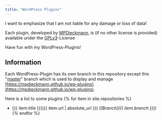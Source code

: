 ```yaml
---
title: "WordPress Plugins"
---
```

I want to emphasize that I am not liable for any damage or loss of data!

Each plugin, developed by [MPDieckmann](https://github.com/MPDieckmann), is (if no other license is provided) available under the [GPLv3](https://www.gnu.org/licenses/gpl-3.0.html)-License

Have fun with my WordPress-Plugins!

## Information

Each WordPress-Plugin has its own branch in this repository except this "[master](https://github.com/MPDieckmann/wp-plugins/tree/master)" branch which is used to display and manage [https://mpdieckmann.github.io/wp-plugins](https://mpdieckmann.github.io/wp-plugins).

Here is a list to some plugins
{% for item in site.repositories %}
* [{{ item.title }}]({{ item.url | absolute_url }}) *([Branch]({{ item.branch }}))*
{% endfor %}
